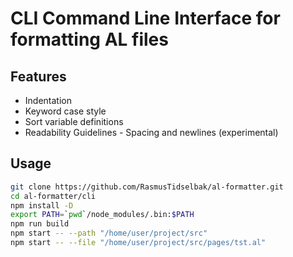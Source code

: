 # CLI Command Line Interface for formatting AL files

## Features

- Indentation
- Keyword case style
- Sort variable definitions
- Readability Guidelines - Spacing and newlines (experimental)

## Usage

```bash
git clone https://github.com/RasmusTidselbak/al-formatter.git
cd al-formatter/cli
npm install -D
export PATH=`pwd`/node_modules/.bin:$PATH
npm run build
npm start -- --path "/home/user/project/src"
npm start -- --file "/home/user/project/src/pages/tst.al"
```

